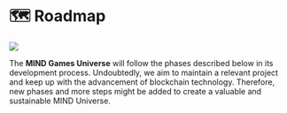 # 🗺 Roadmap

![](../.gitbook/assets/Planet\_2.png)

The **MIND Games Universe** will follow the phases described below in its development process. Undoubtedly, we aim to maintain a relevant project and keep up with the advancement of blockchain technology. Therefore, new phases and more steps might be added to create a valuable and sustainable MIND Universe.
